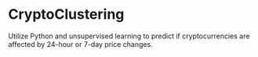 # CryptoClustering
Utilize Python and unsupervised learning to predict if cryptocurrencies are affected by 24-hour or 7-day price changes.
